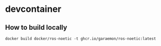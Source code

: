 # devcontainer

## How to build locally
```
docker build docker/ros-noetic -t ghcr.io/garaemon/ros-noetic:latest
```
